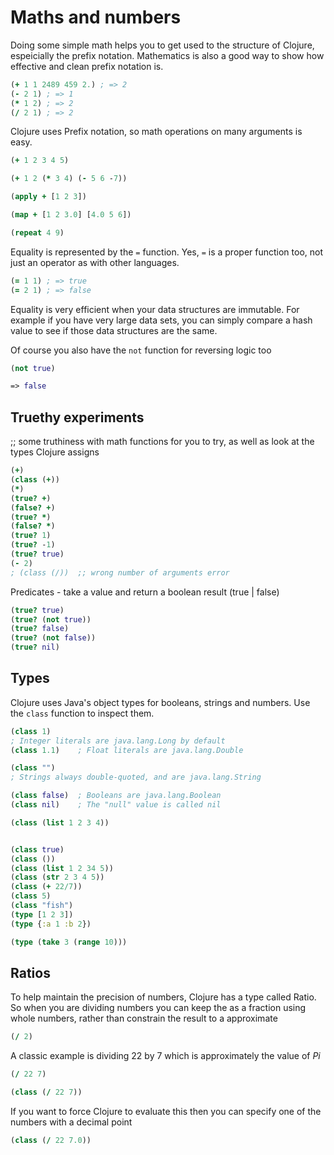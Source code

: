 # Maths and numbers

  Doing some simple math helps you to get used to the structure of Clojure, espeicially the prefix notation.  Mathematics is also a good way to show how effective and clean prefix notation is.

```clojure
(+ 1 1 2489 459 2.) ; => 2
(- 2 1) ; => 1
(* 1 2) ; => 2
(/ 2 1) ; => 2
```

  Clojure uses Prefix notation, so math operations on many arguments is easy.

```clojure
(+ 1 2 3 4 5)

(+ 1 2 (* 3 4) (- 5 6 -7))

(apply + [1 2 3])

(map + [1 2 3.0] [4.0 5 6])

(repeat 4 9)
```

  Equality is represented by the `=` function.  Yes, `=` is a proper function too, not just an operator as with other languages.

```clojure
(= 1 1) ; => true
(= 2 1) ; => false
```

  Equality is very efficient when your data structures are immutable.  For example if you have very large data sets, you can simply compare a hash value to see if those data structures are the same.

  Of course you also have the `not` function for reversing logic too

```clojure
(not true) 

=> false
```


## Truethy experiments

;; some truthiness with math functions for you to try, as well as look at the types Clojure assigns

```clojure
(+)
(class (+))
(*)
(true? +)
(false? +)
(true? *)
(false? *)
(true? 1)
(true? -1)
(true? true)
(- 2)
; (class (/))  ;; wrong number of arguments error
```

Predicates - take a value and return a boolean result (true | false)
```clojure
(true? true)
(true? (not true))
(true? false)
(true? (not false))
(true? nil)
```

## Types

  Clojure uses Java's object types for booleans, strings and numbers.  Use the `class` function to inspect them.

```clojure
(class 1)
; Integer literals are java.lang.Long by default
(class 1.1)    ; Float literals are java.lang.Double

(class "")
; Strings always double-quoted, and are java.lang.String

(class false)  ; Booleans are java.lang.Boolean
(class nil)    ; The "null" value is called nil

(class (list 1 2 3 4))


(class true)
(class ())
(class (list 1 2 34 5))
(class (str 2 3 4 5))
(class (+ 22/7))
(class 5)
(class "fish")
(type [1 2 3])
(type {:a 1 :b 2})

(type (take 3 (range 10)))
```

## Ratios
  To help maintain the precision of numbers, Clojure has a type called Ratio.  So when you are dividing numbers you can keep the as a fraction using whole numbers, rather than constrain the result to a approximate

```clojure
(/ 2)
```

  A classic example is dividing 22 by 7 which is approximately the value of _Pi_

```clojure
(/ 22 7)

(class (/ 22 7))
```

If you want to force Clojure to evaluate this then you can specify one of the numbers with a decimal point

```clojure
(class (/ 22 7.0))
```


